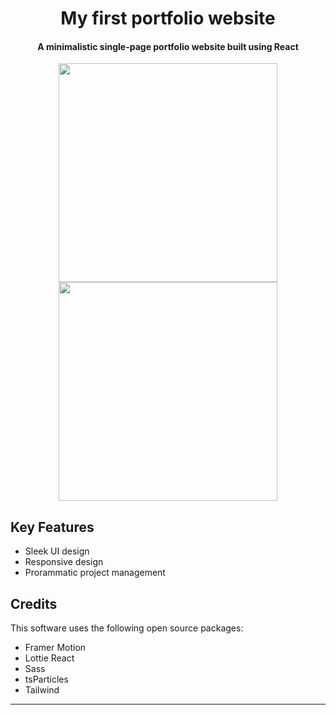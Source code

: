 
<h1 align="center">
  My first portfolio website
</h1>

<h4 align="center">A minimalistic single-page portfolio website built using React</h4>

<p align="center">
<img height="350px" src="https://res.cloudinary.com/dtjtqp7r1/image/upload/v1714052605/my-dev-portfolio/mn526jmbvbfdyi133l16.gif" />
<img height="350px" src="https://res.cloudinary.com/dtjtqp7r1/image/upload/v1714052162/my-dev-portfolio/vw6egehy2m6dcb0fb8le.gif" />
</p>

## Key Features

* Sleek UI design
* Responsive design
* Prorammatic project management

## Credits

This software uses the following open source packages:

- Framer Motion
- Lottie React
- Sass
- tsParticles
- Tailwind

---
